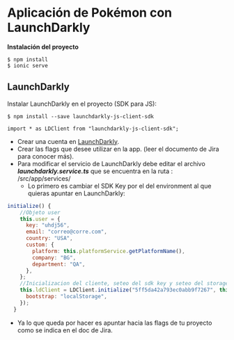 # Aplicación de Pokémon con LaunchDarkly

**Instalación del proyecto**

    $ npm install
    $ ionic serve

## LaunchDarkly

Instalar LaunchDarkly en el proyecto (SDK para JS):

```shell
$ npm install --save launchdarkly-js-client-sdk
```

    import * as LDClient from "launchdarkly-js-client-sdk";
    

- Crear una cuenta en [LaunchDarkly](https://launchdarkly.com/).
- Crear las flags que desee utilizar en la app. (leer el documento de Jira para conocer más).
- Para modificar el servicio de LaunchDarkly debe editar el archivo **_launchdarkly.service.ts_** que se encuentra en la ruta : /src/app/services/
  - Lo primero es cambiar el SDK Key por el del environment al que quieras apuntar en LaunchDarkly:

```js
initialize() {
    //Objeto user
    this.user = {
      key: "uhdj56",
      email: "correo@corre.com",
      country: "USA",
      custom: {
        platform: this.platformService.getPlatformName(),
        company: "BG",
        department: "QA",
      },
    };
    //Inicializacion del cliente, seteo del sdk key y seteo del storage que queremos que use el cliente
    this.ldClient = LDClient.initialize("5ff5da42a793ec0abb9f7267", this.user, {
      bootstrap: "localStorage",
    });
  }
```

- Ya lo que queda por hacer es apuntar hacia las flags de tu proyecto como se indica en el doc de Jira.


